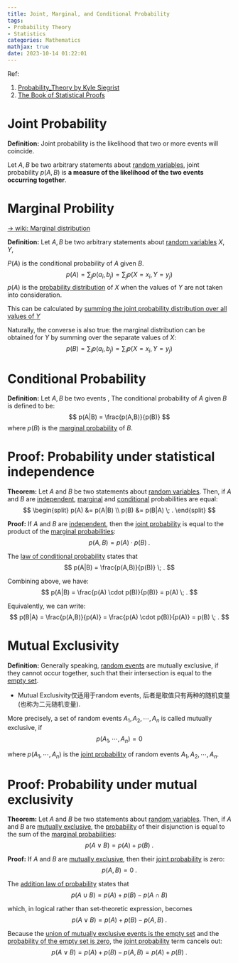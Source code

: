 ```yaml
---
title: Joint, Marginal, and Conditional Probability
tags: 
- Probability Theory
- Statistics
categories: Mathematics
mathjax: true
date: 2023-10-14 01:22:01
---
```



Ref:

1. [Probability_Theory by Kyle Siegrist](https://stats.libretexts.org/Bookshelves/Probability_Theory/Probability_Mathematical_Statistics_and_Stochastic_Processes_(Siegrist)/02%3A_Probability_Spaces)
2. [The Book of Statistical Proofs](https://statproofbook.github.io/)

<!--more-->

# Joint Probability

**Definition:** Joint probability is the likelihood that two or more events will coincide.

Let $A, B$ be two arbitrary statements about [random variables](https://statproofbook.github.io/D/rvar), joint probability $p(A, B)$ is **a measure of the likelihood of the two events occurring together**.



# Marginal Probility

[-> wiki: Marginal distribution](https://en.wikipedia.org/wiki/Marginal_distribution)

**Definition:** Let $A, B$ be two arbitrary statements about [random variables](https://statproofbook.github.io/D/rvar) $X, Y$, 

$P(A)$ is the conditional probability of $A$ given $B$.
$$
p(A) = \sum _{j} p(a_i,b_j) = \sum _{j} p(X=x_i,Y=y_j)
$$
$p(A)$ is the [probability distribution](https://en.wikipedia.org/wiki/Probability_distribution) of $X$ when the values of $Y$ are not taken into consideration. 

This can be calculated by <u>summing the joint probability distribution over all values of $Y$</u>

Naturally, the converse is also true: the marginal distribution can be obtained for $Y$ by summing over the separate values of $X$:
$$
p(B) = \sum _{i} p(a_i,b_j)= \sum _{i} p(X=x_i,Y=y_j)
$$




# Conditional Probability

**Definition:** Let $A, B$ be two events , The conditional probability of $A$ given $B$ is defined to be:
$$
p(A|B) = \frac{p(A,B)}{p(B)}
$$
where $p(B)$ is the [marginal probability](https://statproofbook.github.io/D/prob-marg) of $B$.

# Proof: Probability under statistical independence

**Theorem:** Let $A$ and $B$ be two statements about [random variables](https://statproofbook.github.io/D/rvar). Then, if $A$ and $B$ are [independent](https://statproofbook.github.io/D/ind), [marginal](https://statproofbook.github.io/D/prob-marg) and [conditional](https://statproofbook.github.io/D/prob-cond) probabilities are equal:
$$
\begin{split}
p(A) &= p(A|B) \\
p(B) &= p(B|A) \; .
\end{split}
$$


**Proof:** If $A$ and $B$ are [independent](https://statproofbook.github.io/D/ind), then the [joint probability](https://statproofbook.github.io/D/prob-joint) is equal to the product of the [marginal probabilities](https://statproofbook.github.io/D/prob-marg):
$$
p(A,B) = p(A) \cdot p(B) \; .
$$


The [law of conditional probability](https://statproofbook.github.io/D/prob-cond) states that
$$
p(A|B) = \frac{p(A,B)}{p(B)} \; .
$$


Combining above, we have:
$$
p(A|B) = \frac{p(A) \cdot p(B)}{p(B)} = p(A) \; .
$$


Equivalently, we can write:
$$
p(B|A) = \frac{p(A,B)}{p(A)} = \frac{p(A) \cdot p(B)}{p(A)} = p(B) \; .
$$

# Mutual Exclusivity

**Definition:** Generally speaking, [random events](https://statproofbook.github.io/D/reve) are mutually exclusive, if they cannot occur together, such that their intersection is equal to the [empty set](https://statproofbook.github.io/P/prob-emp).

* Mutual Exclusivity仅适用于random events, 后者是取值只有两种的随机变量(也称为二元随机变量).

More precisely, a set of random events $A_1, A_2, \cdots, A_n$ is called mutually exclusive, if
$$
p(A_1, \cdots, A_n) = 0
$$


where $p(A_1, \cdots, A_n)$ is the [joint probability](https://statproofbook.github.io/D/prob-joint) of random events $A_1, A_2, \cdots, A_n$.

# Proof: Probability under mutual exclusivity

**Theorem:** Let $A$ and $B$ be two statements about [random variables](https://statproofbook.github.io/D/rvar). Then, if $A$ and $B$ are [mutually exclusive](https://statproofbook.github.io/D/exc), the [probability](https://statproofbook.github.io/D/prob) of their disjunction is equal to the sum of the [marginal probabilities](https://statproofbook.github.io/D/prob-marg):
$$
p(A \vee B) = p(A) + p(B) \; .
$$


**Proof:** If $A$ and $B$ are [mutually exclusive](https://statproofbook.github.io/D/exc), then their [joint probability](https://statproofbook.github.io/D/prob-joint) is zero:
$$
p(A,B) = 0 \; .
$$


The [addition law of probability](https://statproofbook.github.io/D/prob-marg) states that
$$
p(A \cup B) = p(A) + p(B) - p(A \cap B)
$$


which, in logical rather than set-theoretic expression, becomes
$$
p(A \vee B) = p(A) + p(B) - p(A,B) \; .
$$


Because the [union of mutually exclusive events is the empty set](https://statproofbook.github.io/D/exc) and the [probability of the empty set is zero](https://statproofbook.github.io/P/prob-emp), the [joint probability](https://statproofbook.github.io/D/prob-joint) term cancels out:
$$
p(A \vee B) = p(A) + p(B) - p(A,B) = p(A) + p(B) \; .
$$
